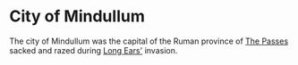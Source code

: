 # City of Mindullum

The city of Mindullum was the capital of the Ruman province of [The Passes](./the_passes.md) sacked and razed during [Long Ears'](../people/individuals/longears.md) invasion.